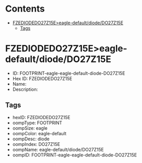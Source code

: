 



Contents
========

* [FZEDIODEDO27Z15E>eagle-default/diode/DO27Z15E](#fzediodedo27z15eeagle-defaultdiodedo27z15e)
	* [Tags](#tags)

# FZEDIODEDO27Z15E>eagle-default/diode/DO27Z15E

- ID: FOOTPRINT-eagle-eagle-default-diode-DO27Z15E
- Hex ID: FZEDIODEDO27Z15E
- Name: 
- Description: 

## Tags

- hexID: FZEDIODEDO27Z15E
- oompType: FOOTPRINT
- oompSize: eagle
- oompColor: eagle-default
- oompDesc: diode
- oompIndex: DO27Z15E
- oompName: eagle-default/diode/DO27Z15E
- oompID: FOOTPRINT-eagle-eagle-default-diode-DO27Z15E
